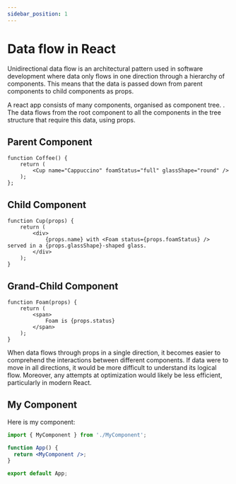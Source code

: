 ```yaml
---
sidebar_position: 1
---
```


# Data flow in React

Unidirectional data flow is an architectural pattern used in software development where data only flows in one direction through a hierarchy of components. This means that the data is passed down from parent components to child components as props.

A react app consists of many components, organised as component tree. . The data flows from the root component to all the  components in the tree structure that require this data, using props.

## Parent Component
```JSX
function Coffee() {
    return (
        <Cup name="Cappuccino" foamStatus="full" glassShape="round" />
    );
};
```

## Child Component
```JSX
function Cup(props) {
    return (
        <div>
            {props.name} with <Foam status={props.foamStatus} /> served in a {props.glassShape}-shaped glass.
        </div>
    );
}
```

## Grand-Child Component
```JSX
function Foam(props) {
    return (
        <span>
            Foam is {props.status}
        </span>
    );
}
```

When data flows through props in a single direction, it becomes easier to comprehend the interactions between different components. If data were to move in all directions, it would be more difficult to understand its logical flow. Moreover, any attempts at optimization would likely be less efficient, particularly in modern React.

## My Component

Here is my component:

```jsx
import { MyComponent } from './MyComponent';

function App() {
  return <MyComponent />;
}

export default App;